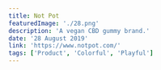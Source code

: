 ```yaml
---
title: Not Pot
featuredImage: './28.png'
description: 'A vegan CBD gummy brand.'
date: '28 August 2019'
link: 'https://www.notpot.com/'
tags: ['Product', 'Colorful', 'Playful']
---
```

